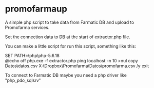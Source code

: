 # promofarmaup
A simple php script to take data from Farmatic DB and upload to Promofarma services.

Set the connection data to DB at the start of extractor.php file.

You can make a little script for run this script, something like this:

SET PATH=\php\php-5.6.18\
@echo off
php.exe -f extractor.php
ping localhost -n 10 >nul 
copy Datos\datos.csv X:\Dropbox\Promofarma\Datos\promofarma.csv /y
exit



To connect to Farmatic DB maybe you need a php driver like "php_pdo_sqlsrv"
